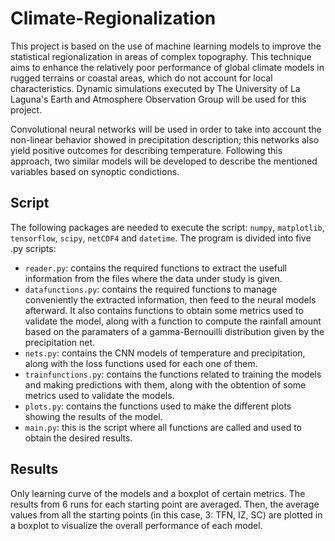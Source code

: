 # Climate-Regionalization

This project is based on the use of machine learning models to improve the statistical regionalization in areas of complex topography. This technique aims to enhance the relatively poor performance of global climate models in rugged terrains or coastal areas, which do not account for local characteristics. Dynamic simulations executed by The University of La Laguna's Earth and Atmosphere Observation Group will be used for this project.

Convolutional neural networks will be used in order to take into account the non-linear behavior showed in precipitation description; this networks also yield positive outcomes for describing temperature. Following this approach, two similar models will be developed to describe the mentioned variables based on synoptic condictions.

## Script

The following packages are needed to execute the script: `numpy`, `matplotlib`, `tensorflow`, `scipy`, `netCDF4` and `datetime`. The program is divided into five .py scripts:
- `reader.py`: contains the required functions to extract the usefull information from the files where the data under study is given.
- `datafunctions.py`: contains the required functions to manage conveniently the extracted information, then feed to the neural models afterward. It also contains functions to obtain some metrics used to validate the model, along with a function to compute the rainfall amount based on the paramaters of a gamma-Bernouilli distribution given by the precipitation net. 
- `nets.py`: contains the CNN models of temperature and precipitation, along with the loss functions used for each one of them. 
- `trainfunctions.py`: contains the functions related to training the models and making predictions with them, along with the obtention of some metrics used to validate the models.
- `plots.py`: contains the functions used to make the different plots showing the results of the model. 
- `main.py`: this is the script where all functions are called and used to obtain the desired results. 

## Results

Only learning curve of the models and a boxplot of certain metrics. The results from 6 runs for each starting point are averaged. Then, the average values from all the starting points (in this case, 3: TFN, IZ, SC) are plotted in a boxplot to visualize the overall performance of each model.
